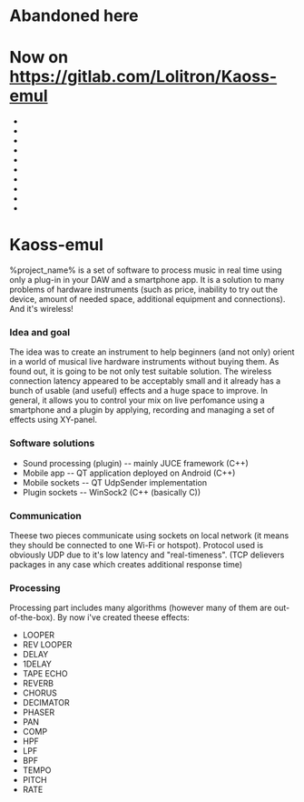 
# Abandoned here
# Now on https://gitlab.com/Lolitron/Kaoss-emul
-
-
-
-
-
-
-
-
-
-
# Kaoss-emul

%project_name% is a set of software to process music in real time using only a plug-in in your DAW and a smartphone app. It is a solution to many problems of hardware instruments (such as price, inability to try out the device, amount of needed space, additional equipment and connections). And it's wireless! 

### Idea and goal

The idea was to create an instrument to help beginners (and not only) orient in a world of musical live hardware instruments without buying them. As found out, it is going to be not only test suitable solution.
The wireless connection latency appeared to be acceptably small and it already has a bunch of usable (and useful) effects and a huge space to improve.
In general, it allows you to control your mix on live perfomance using a smartphone and a plugin by applying, recording and managing a set of effects using XY-panel. 

### Software solutions

* Sound processing (plugin) -- mainly JUCE framework (C++)
* Mobile app -- QT application deployed on Android (C++)
* Mobile sockets -- QT UdpSender implementation
* Plugin sockets -- WinSock2 (C++ (basically C))


### Communication

Theese two pieces communicate using sockets on local network (it means they should be connected to one Wi-Fi or hotspot).
Protocol used is obviously UDP due to it's low latency and "real-timeness". (TCP delievers packages in any case which creates additional response time)

### Processing 

Processing part includes many algorithms (however many of them are out-of-the-box).
By now i've created theese effects:
*   LOOPER
*   REV LOOPER
*   DELAY
*   1DELAY
*   TAPE ECHO
*   REVERB
*   CHORUS
*   DECIMATOR
*   PHASER
*   PAN
*   COMP
*   HPF
*   LPF
*   BPF
*   TEMPO
*   PITCH
*   RATE
 
